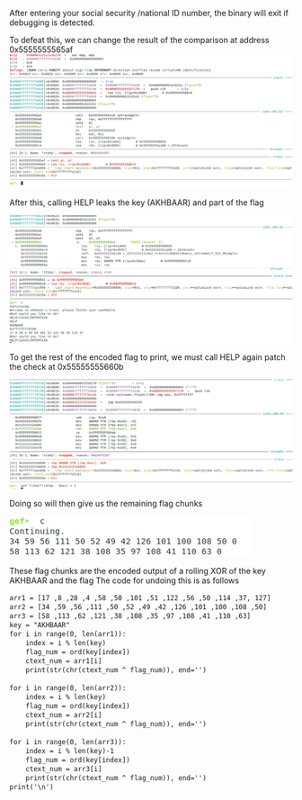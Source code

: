 After entering your social security /national ID number, the binary will exit if debugging is detected.


To defeat this, we can change the result of the comparison at address 0x5555555565af
![GDB patch failed to load](images/patch.png)

After this, calling HELP leaks the key (AKHBAAR) and part of the flag

![Keyfile failed to load](images/key.png)

To get the rest of the encoded flag to print, we must call HELP again patch the check at 0x55555555660b

![Win patch failed to load](images/win_patch.png)

Doing so will then give us the remaining flag chunks

![Win patch result failed to load](images/win_patch_result.png)

These flag chunks are the encoded output of a rolling XOR of the key AKHBAAR and the flag
The code for undoing this is as follows
```
arr1 = [17 ,8 ,28 ,4 ,58 ,50 ,101 ,51 ,122 ,56 ,50 ,114 ,37, 127]
arr2 = [34 ,59 ,56 ,111 ,50 ,52 ,49 ,42 ,126 ,101 ,100 ,108 ,50]
arr3 = [58 ,113 ,62 ,121 ,38 ,108 ,35 ,97 ,108 ,41 ,110 ,63]
key = "AKHBAAR"
for i in range(0, len(arr1)):
    index = i % len(key)
    flag_num = ord(key[index])
    ctext_num = arr1[i]
    print(str(chr(ctext_num ^ flag_num)), end='')

for i in range(0, len(arr2)):
    index = i % len(key)
    flag_num = ord(key[index])
    ctext_num = arr2[i]
    print(str(chr(ctext_num ^ flag_num)), end='')

for i in range(0, len(arr3)):
    index = i % len(key)-1
    flag_num = ord(key[index])
    ctext_num = arr3[i]
    print(str(chr(ctext_num ^ flag_num)), end='')
print('\n')
```
